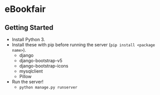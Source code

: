 # eBookfair

## Getting Started
- Install Python 3.
- Install these with pip before running the server (`pip install <package name>`).
    - django
    - django-bootstrap-v5
    - django-bootstrap-icons
    - mysqlclient
    - Pillow
- Run the server!
    - `python manage.py runserver`
